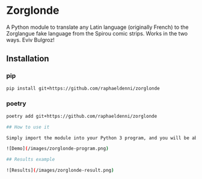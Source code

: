 # Zorglonde

A Python module to translate any Latin language (originally French) to the Zorglangue fake language from the Spirou comic strips. Works in the two ways. Eviv Bulgroz!

## Installation

### pip

```bash
pip install git+https://github.com/raphaeldenni/zorglonde
```

### poetry

```bash
poetry add git+https://github.com/raphaeldenni/zorglonde

## How to use it

Simply import the module into your Python 3 program, and you will be able to use the function `zorglonde` to translate your string. The function takes a string as parameter and returns a new zorglonde one.

![Demo](/images/zorglonde-program.png)

## Results example

![Results](/images/zorglonde-result.png)
